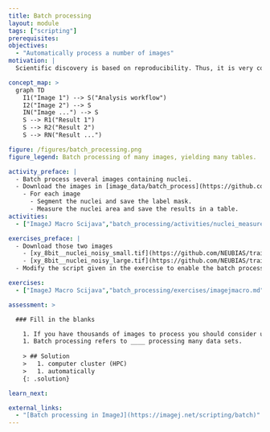 ```yaml
---
title: Batch processing
layout: module
tags: ["scripting"]
prerequisites:
objectives:
  - "Automatically process a number of images"
motivation: |
  Scientific discovery is based on reproducibility. Thus, it is very common to apply the same analysis workflow to a number of images, possibly comprising different biological conditions. To achieve this, it is very important to know how to efficiently "batch process" many images.

concept_map: >
  graph TD
    I1("Image 1") --> S("Analysis workflow")
    I2("Image 2") --> S
    IN("Image ...") --> S
    S --> R1("Result 1")
    S --> R2("Result 2")
    S --> RN("Result ...")

figure: /figures/batch_processing.png
figure_legend: Batch processing of many images, yielding many tables.

activity_preface: |
  - Batch process several images containing nuclei.
  - Download the images in [image_data/batch_process](https://github.com/NEUBIAS/training-resources/tree/master/image_data/batch_process).
    - For each image
      - Segment the nuclei and save the label mask.
      - Measure the nuclei area and save the results in a table.
activities:
  - ["ImageJ Macro Scijava","batch_processing/activities/nuclei_measure_shape_scijava_imagejmacro.ijm", "Java"]

exercises_preface: |
  - Download those two images
    - [xy_8bit__nuclei_noisy_small.tif](https://github.com/NEUBIAS/training-resources/raw/master/image_data/xy_8bit__nuclei_noisy_small.tif)
    - [xy_8bit__nuclei_noisy_large.tif](https://github.com/NEUBIAS/training-resources/raw/master/image_data/xy_8bit__nuclei_noisy_large.tif)
  - Modify the script given in the exercise to enable the batch processing of those two images.

exercises:
  - ["ImageJ Macro Scijava","batch_processing/exercises/imagejmacro.md"]

assessment: >

  ### Fill in the blanks

    1. If you have thousands of images to process you should consider using a ___ .
    1. Batch processing refers to ____ processing many data sets.
    
    > ## Solution
    >   1. computer cluster (HPC)
    >   1. automatically
    {: .solution}

learn_next:

external_links:
  - "[Batch processing in ImageJ](https://imagej.net/scripting/batch)"
---
```

